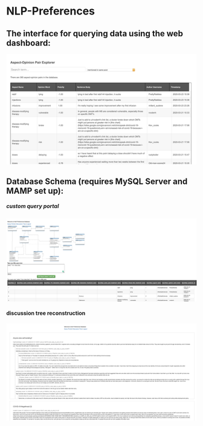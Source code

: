 # NLP-Preferences

## The interface for querying data using the web dashboard:
![screenshot 1](https://github.com/chen-yifu/NLP-Preferences/blob/master/screenshots/aspect_opinion.png)






## Database Schema (requires MySQL Server and MAMP set up):


##### custom query portal
![screenshot 1](https://github.com/chen-yifu/NLP-Preferences/blob/master/screenshots/query.png)

#### discussion tree reconstruction
![screenshot 2](https://github.com/chen-yifu/NLP-Preferences/blob/master/screenshots/discussion_tree.png)
